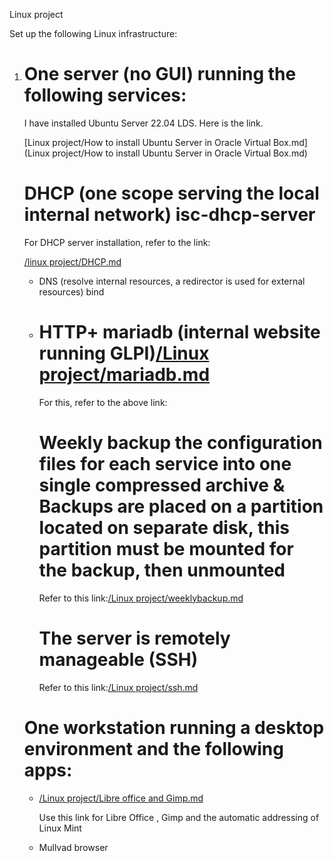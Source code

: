 Linux project


Set up the following Linux infrastructure:

1. # One server (no GUI) running the following services:

   I have installed Ubuntu Server 22.04 LDS. Here is the link.

   [Linux project/How to install Ubuntu Server in Oracle Virtual Box.md](Linux project/How to install Ubuntu Server in Oracle Virtual Box.md)

   

   # DHCP (one scope serving the local internal network) isc-dhcp-server

   For DHCP server installation, refer to the link:

   [/linux project/DHCP.md]()

   

   - DNS (resolve internal resources, a redirector is used for external resources) bind

   - # HTTP+ mariadb (internal website running GLPI)[/Linux project/mariadb.md]()

     For this, refer to the above link:

     

     # Weekly backup the configuration files for each service into one single compressed archive & Backups are placed on a partition located on separate disk, this partition must be mounted for the backup, then unmounted

     Refer to this link:[/Linux project/weeklybackup.md]()

     

     # The server is remotely manageable (SSH)

     Refer to this link:[/Linux project/ssh.md]()

     

   # One workstation running a desktop environment and the following apps:

   - [/Linux project/Libre office and Gimp.md]()
   
     Use this link for Libre Office , Gimp and the automatic addressing of Linux Mint
   
   - Mullvad browser
   
     
